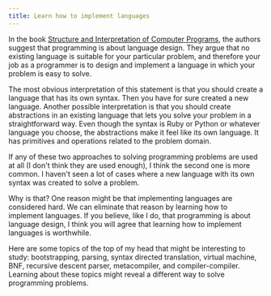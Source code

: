 ```yaml
---
title: Learn how to implement languages
---
```

In the book [Structure and Interpretation of Computer
Programs](http://mitpress.mit.edu/sicp/), the authors suggest that
programming is about language design. They argue that no existing
language is suitable for your particular problem, and therefore your job
as a programmer is to design and implement a language in which your
problem is easy to solve.

The most obvious interpretation of this statement is that you should
create a language that has its own syntax. Then you have for sure
created a new language. Another possible interpretation is that you
should create abstractions in an existing language that lets you solve
your problem in a straightforward way. Even though the syntax is Ruby or
Python or whatever language you choose, the abstractions make it feel
like its own language. It has primitives and operations related to the
problem domain.

If any of these two approaches to solving programming problems are used
at all (I don't think they are used enough), I think the second one is
more common. I haven't seen a lot of cases where a new language with its
own syntax was created to solve a problem.

Why is that? One reason might be that implementing languages are
considered hard. We can eliminate that reason by learning how to
implement languages. If you believe, like I do, that programming is
about language design, I think you will agree that learning how to
implement languages is worthwhile.

Here are some topics of the top of my head that might be interesting to
study: bootstrapping, parsing, syntax directed translation, virtual
machine, BNF, recursive descent parser, metacompiler, and
compiler-compiler. Learning about these topics might reveal a different
way to solve programming problems.
